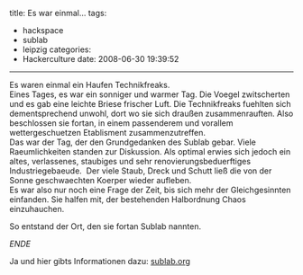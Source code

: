 title: Es war einmal...
tags:
  - hackspace
  - sublab
  - leipzig
categories:
  - Hackerculture
date: 2008-06-30 19:39:52
---

Es waren einmal ein  Haufen Technikfreaks.  
Eines Tages, es war ein sonniger und warmer Tag. Die Voegel zwitscherten und es  gab eine leichte Briese frischer Luft. Die Technikfreaks fuehlten sich dementsprechend unwohl, dort wo sie sich draußen  zusammenrauften. Also beschlossen sie fortan, in einem passenderem und vorallem wettergeschuetzen  Etablisment zusammenzutreffen.  
Das war der Tag, der den Grundgedanken des Sublab gebar. Viele Raeumlichkeiten standen zur Diskussion. Als optimal erwies sich jedoch ein  altes, verlassenes, staubiges und sehr renovierungsbeduerftiges  Industriegebaeude.  Der viele Staub, Dreck und Schutt ließ die von der Sonne geschwaechten  Koerper wieder aufleben.  
Es war also nur noch eine Frage der Zeit, bis sich mehr der Gleichgesinnten  einfanden. Sie halfen mit, der bestehenden Halbordnung Chaos einzuhauchen.  
  
So entstand der Ort, den sie fortan Sublab nannten.  
  
*ENDE*

Ja und hier gibts Informationen dazu: [sublab.org](http://sublab.org "SubLab")
